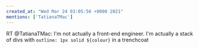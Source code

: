 ```yaml
---
created_at: "Wed Mar 24 03:05:56 +0000 2021"
mentions: ['TatianaTMac']
---
```


RT @TatianaTMac: I'm not actually a front-end engineer. I'm actually a stack of divs with `outline: 1px solid ${colour}` in a trenchcoat